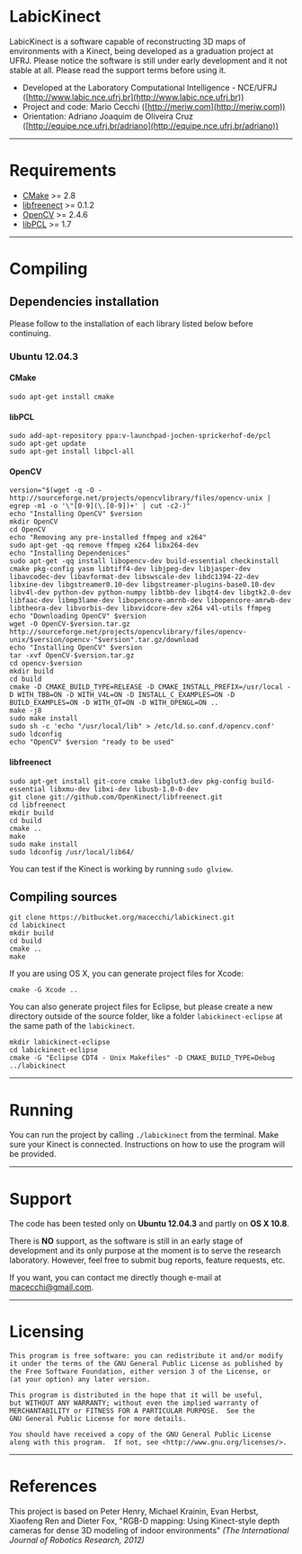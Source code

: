 LabicKinect
=============================

LabicKinect is a software capable of reconstructing 3D maps of environments with a Kinect, being developed as a graduation project at UFRJ. Please notice the software is still under early development and it not stable at all. Please read the support terms before using it.

- Developed at the Laboratory Computational Intelligence - NCE/UFRJ ([http://www.labic.nce.ufrj.br](http://www.labic.nce.ufrj.br))
- Project and code: Mario Cecchi ([http://meriw.com](http://meriw.com))
- Orientation: Adriano Joaquim de Oliveira Cruz ([http://equipe.nce.ufrj.br/adriano](http://equipe.nce.ufrj.br/adriano))

- - -

# Requirements
- [CMake](http://www.cmake.org/) >= 2.8
- [libfreenect](https://github.com/OpenKinect/libfreenect) >= 0.1.2
- [OpenCV](http://opencv.org) >= 2.4.6
- [libPCL](http://pointclouds.org) >= 1.7

- - -

# Compiling
## Dependencies installation
Please follow to the installation of each library listed below before continuing.
### Ubuntu 12.04.3
#### CMake
	sudo apt-get install cmake
#### libPCL
	sudo add-apt-repository ppa:v-launchpad-jochen-sprickerhof-de/pcl
	sudo apt-get update
	sudo apt-get install libpcl-all
#### OpenCV
	version="$(wget -q -O - http://sourceforge.net/projects/opencvlibrary/files/opencv-unix | egrep -m1 -o '\"[0-9](\.[0-9])+' | cut -c2-)"
	echo "Installing OpenCV" $version
	mkdir OpenCV
	cd OpenCV
	echo "Removing any pre-installed ffmpeg and x264"
	sudo apt-get -qq remove ffmpeg x264 libx264-dev
	echo "Installing Dependenices"
	sudo apt-get -qq install libopencv-dev build-essential checkinstall cmake pkg-config yasm libtiff4-dev libjpeg-dev libjasper-dev libavcodec-dev libavformat-dev libswscale-dev libdc1394-22-dev libxine-dev libgstreamer0.10-dev libgstreamer-plugins-base0.10-dev libv4l-dev python-dev python-numpy libtbb-dev libqt4-dev libgtk2.0-dev libfaac-dev libmp3lame-dev libopencore-amrnb-dev libopencore-amrwb-dev libtheora-dev libvorbis-dev libxvidcore-dev x264 v4l-utils ffmpeg
	echo "Downloading OpenCV" $version
	wget -O OpenCV-$version.tar.gz http://sourceforge.net/projects/opencvlibrary/files/opencv-unix/$version/opencv-"$version".tar.gz/download
	echo "Installing OpenCV" $version
	tar -xvf OpenCV-$version.tar.gz
	cd opencv-$version
	mkdir build
	cd build
	cmake -D CMAKE_BUILD_TYPE=RELEASE -D CMAKE_INSTALL_PREFIX=/usr/local -D WITH_TBB=ON -D WITH_V4L=ON -D INSTALL_C_EXAMPLES=ON -D BUILD_EXAMPLES=ON -D WITH_QT=ON -D WITH_OPENGL=ON ..
	make -j8
	sudo make install
	sudo sh -c 'echo "/usr/local/lib" > /etc/ld.so.conf.d/opencv.conf'
	sudo ldconfig
	echo "OpenCV" $version "ready to be used"
#### libfreenect
	sudo apt-get install git-core cmake libglut3-dev pkg-config build-essential libxmu-dev libxi-dev libusb-1.0-0-dev
	git clone git://github.com/OpenKinect/libfreenect.git
	cd libfreenect
	mkdir build
	cd build
	cmake ..
	make
	sudo make install
	sudo ldconfig /usr/local/lib64/

You can test if the Kinect is working by running `sudo glview`.
## Compiling sources
	git clone https://bitbucket.org/macecchi/labickinect.git
	cd labickinect
	mkdir build
	cd build
	cmake ..
	make

If you are using OS X, you can generate project files for Xcode:

	cmake -G Xcode ..

You can also generate project files for Eclipse, but please create a new directory outside of the source folder, like a folder `labickinect-eclipse` at the same path of the `labickinect`.

	mkdir labickinect-eclipse
	cd labickinect-eclipse
	cmake -G "Eclipse CDT4 - Unix Makefiles" -D CMAKE_BUILD_TYPE=Debug ../labickinect


- - -

# Running
You can run the project by calling `./labickinect` from the terminal. Make sure your Kinect is connected. Instructions on how to use the program will be provided.

- - -

# Support
The code has been tested only on **Ubuntu 12.04.3** and partly on **OS X 10.8**.

There is **NO** support, as the software is still in an early stage of development and its only purpose at the moment is to serve the research laboratory. However, feel free to submit bug reports, feature requests, etc.

If you want, you can contact me directly though e-mail at macecchi@gmail.com.

- - -

# Licensing

	This program is free software: you can redistribute it and/or modify
    it under the terms of the GNU General Public License as published by
    the Free Software Foundation, either version 3 of the License, or
    (at your option) any later version.

    This program is distributed in the hope that it will be useful,
    but WITHOUT ANY WARRANTY; without even the implied warranty of
    MERCHANTABILITY or FITNESS FOR A PARTICULAR PURPOSE.  See the
    GNU General Public License for more details.

    You should have received a copy of the GNU General Public License
    along with this program.  If not, see <http://www.gnu.org/licenses/>.

- - -

# References
This project is based on Peter Henry, Michael Krainin, Evan Herbst, Xiaofeng Ren and Dieter Fox, "RGB-D mapping: Using Kinect-style depth cameras for dense 3D modeling of indoor environments" *(The International Journal of Robotics Research, 2012)*
